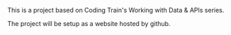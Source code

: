 This is a project based on Coding Train's Working with Data & APIs series.

The project will be setup as a website hosted by github.
